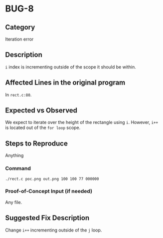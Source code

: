 # BUG-8
## Category
Iteration error

## Description

`i` index is incrementing outside of the scope it should be within. 

## Affected Lines in the original program
In `rect.c:80`.

## Expected vs Observed
We expect to iterate over the height of the rectangle using `i`. However, `i++` is located out of the `for loop` scope. 
## Steps to Reproduce
Anything
### Command

```
./rect.c poc.png out.png 100 100 77 000000
```
### Proof-of-Concept Input (if needed)
Any file.

## Suggested Fix Description
Change `i++` incrementing outside of the `j` loop. 
